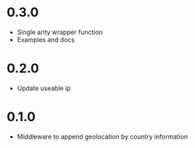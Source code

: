 
# 0.3.0

* Single arity wrapper function
* Examples and docs

# 0.2.0

* Update useable ip

# 0.1.0

* Middleware to append geolocation by country information
